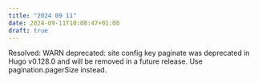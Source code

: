 ```yaml
---
title: "2024 09 11"
date: 2024-09-11T10:08:47+01:00
draft: true
---
```

Resolved: WARN  deprecated: site config key paginate was deprecated in Hugo v0.128.0 and will be removed in a future release. Use pagination.pagerSize instead.
